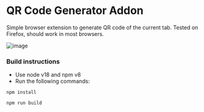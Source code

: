 # QR Code Generator Addon

Simple browser extension to generate QR code of the current tab. Tested on Firefox, should work in most browsers.

![image](https://user-images.githubusercontent.com/5782262/206488210-b2d9cd65-7e8e-42bb-9260-0e7a1a63d62c.png)

### Build instructions

- Use node v18 and npm v8
- Run the following commands:
```
npm install
```
```
npm run build
```